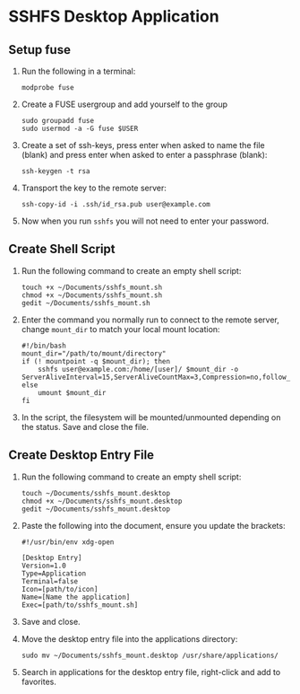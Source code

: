 # SSHFS Desktop Application

## Setup fuse

1. Run the following in a terminal:

    ```console
    modprobe fuse
    ```

2. Create a FUSE usergroup and add yourself to the group

    ```console
    sudo groupadd fuse
    sudo usermod -a -G fuse $USER
    ```

3. Create a set of ssh-keys, press enter when asked to name the file (blank) and press enter when asked to enter a passphrase (blank):

    ```console
    ssh-keygen -t rsa
    ```

4. Transport the key to the remote server:

    ```console
    ssh-copy-id -i .ssh/id_rsa.pub user@example.com
    ```

5. Now when you run `sshfs` you will not need to enter your password.

## Create Shell Script

1. Run the following command to create an empty shell script:

    ```console
    touch +x ~/Documents/sshfs_mount.sh
    chmod +x ~/Documents/sshfs_mount.sh
    gedit ~/Documents/sshfs_mount.sh
    ```

2. Enter the command you normally run to connect to the remote server, change `mount_dir` to match your local mount location:

    ```
    #!/bin/bash
    mount_dir="/path/to/mount/directory"
    if (! mountpoint -q $mount_dir); then
        sshfs user@example.com:/home/[user]/ $mount_dir -o   ServerAliveInterval=15,ServerAliveCountMax=3,Compression=no,follow_symlinks
    else
        umount $mount_dir
    fi
    ```

3. In the script, the filesystem will be mounted/unmounted depending on the status. Save and close the file.

## Create Desktop Entry File

1. Run the following command to create an empty shell script:

    ```console
    touch ~/Documents/sshfs_mount.desktop
    chmod +x ~/Documents/sshfs_mount.desktop
    gedit ~/Documents/sshfs_mount.desktop
    ```

2. Paste the following into the document, ensure you update the brackets:

    ```
    #!/usr/bin/env xdg-open

    [Desktop Entry]
    Version=1.0
    Type=Application
    Terminal=false
    Icon=[path/to/icon]
    Name=[Name the application]
    Exec=[path/to/sshfs_mount.sh]
    ```

3. Save and close.

4. Move the desktop entry file into the applications directory:

    ```console
    sudo mv ~/Documents/sshfs_mount.desktop /usr/share/applications/
    ```

5. Search in applications for the desktop entry file, right-click and add to favorites.
